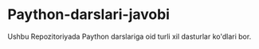 # Paython-darslari-javobi
Ushbu Repozitoriyada Paython darslariga oid turli xil dasturlar ko'dlari bor.
